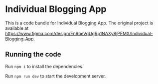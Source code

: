 
  # Individual Blogging App

  This is a code bundle for Individual Blogging App. The original project is available at https://www.figma.com/design/En9oeVqUgRp1NAXy8jPEMX/Individual-Blogging-App.

  ## Running the code

  Run `npm i` to install the dependencies.

  Run `npm run dev` to start the development server.
  